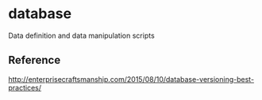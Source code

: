 # database
Data definition and data manipulation scripts

Reference
---------

http://enterprisecraftsmanship.com/2015/08/10/database-versioning-best-practices/
